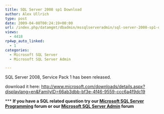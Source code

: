 ```yaml
---
title: SQL Server 2008 sp1 Download
author: Alex Ullrich
type: post
date: 2009-04-08T00:24:19+00:00
url: /index.php/datamgmt/dbadmin/mssqlserveradmin/sql-server-2008-sp1-download/
views:
  - 4418
rp4wp_auto_linked:
  - 1
categories:
  - Microsoft SQL Server
  - Microsoft SQL Server Admin

---
```

SQL Server 2008, Service Pack 1 has been released.

download it here: http://www.microsoft.com/downloads/details.aspx?displaylang=en&FamilyID=66ab3dbb-bf3e-4f46-9559-ccc6a4f9dc19

\*** **If you have a SQL related question try our [Microsoft SQL Server Programming][1] forum or our [Microsoft SQL Server Admin][2] forum**

 [1]: http://forum.lessthandot.com/viewforum.php?f=17
 [2]: http://forum.lessthandot.com/viewforum.php?f=22